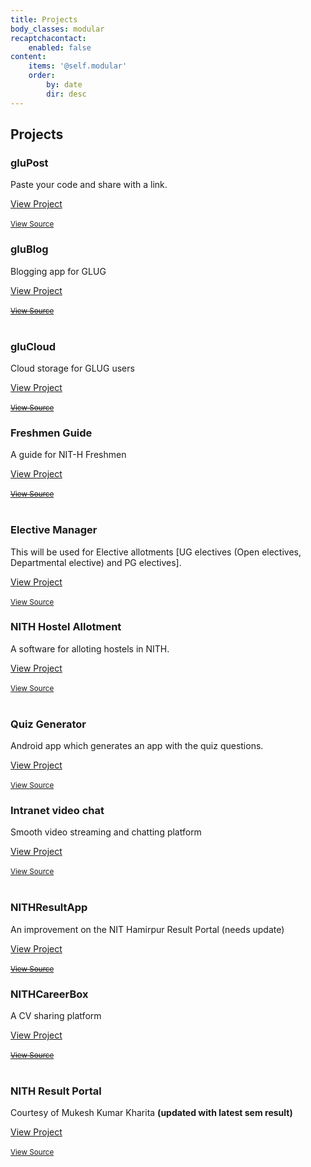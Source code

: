 ```yaml
---
title: Projects
body_classes: modular
recaptchacontact:
    enabled: false
content:
    items: '@self.modular'
    order:
        by: date
        dir: desc
---
```


<link rel="stylesheet" href="https://maxcdn.bootstrapcdn.com/bootstrap/4.0.0-alpha.6/css/bootstrap.min.css" integrity="sha384-rwoIResjU2yc3z8GV/NPeZWAv56rSmLldC3R/AZzGRnGxQQKnKkoFVhFQhNUwEyJ" crossorigin="anonymous">

## Projects

<div class="row">
  <div class="col-sm-6">
    <div class="card">
      <div class="card-block">
        <h3 class="card-title">gluPost</h3>
        <p class="card-text">Paste your code and share with a link.</p>
        <a href="https://glug-lokeshh.c9users.io/gluapps/glupaste" class="btn btn-primary">View Project</a>
        <br>
        <br>
        <div class="card-footer">
          <a href='#'>
            <small class="text-muted">View Source</small>
          </a>
        </div>        
      </div>
    </div>
  </div>
  <div class="col-sm-6">
    <div class="card">
      <div class="card-block">
        <h3 class="card-title">gluBlog</h3>
        <p class="card-text">Blogging app for GLUG</p>
        <a href="https://glug-lokeshh.c9users.io/gluapps/glublog" class="btn btn-primary">View Project</a>
        <br>
        <br>
        <div class="card-footer">
          <a href='#'>
            <small class="text-muted"><strike>View Source</strike></small>
          </a>
        </div>        
      </div>
    </div>
  </div>
</div>
<br>
<div class="row">
  <div class="col-sm-6">
    <div class="card">
      <div class="card-block">
        <h3 class="card-title">gluCloud</h3>
        <p class="card-text">Cloud storage for GLUG users</p>
        <a href="https://glug-lokeshh.c9users.io/gluapps/glupaste" class="btn btn-primary">View Project</a>
        <br>
        <br>
        <div class="card-footer">
          <a href='#'>
            <small class="text-muted"><strike>View Source</strike></small>
          </a>
        </div>        
      </div>
    </div>
  </div>
  <div class="col-sm-6">
    <div class="card">
      <div class="card-block">
        <h3 class="card-title">Freshmen Guide</h3>
        <p class="card-text">A guide for NIT-H Freshmen</p>
        <a href="http://glug.nith.ac.in/freshman/" class="btn btn-primary">View Project</a>
        <br>
        <br>
        <div class="card-footer">
          <a href='#'>
            <small class="text-muted"><strike>View Source</strike></small>
          </a>
        </div>        
      </div>
    </div>
  </div>
</div>
<br>

<div class="row">
  <div class="col-sm-6">
    <div class="card">
      <div class="card-block">
        <h3 class="card-title">Elective Manager</h3>
        <p class="card-text">This will be used for Elective allotments [UG electives (Open electives, Departmental elective) and PG electives]. </p>
        <a href="http://139.59.13.224:4000/" class="btn btn-primary">View Project</a>
        <br>
        <br>
        <div class="card-footer">
          <a href='https://github.com/Teamexe/Elective-manager'>
            <small class="text-muted">View Source</small>
          </a>
        </div>        
      </div>
    </div>
  </div>
  <div class="col-sm-6">
    <div class="card">
      <div class="card-block">
        <h3 class="card-title">NITH Hostel Allotment</h3>
        <p class="card-text">A software for alloting hostels in NITH.</p>
        <a href="https://github.com/Teamexe/Hostel-Allotment-System" class="btn btn-primary">View Project</a>
        <br>
        <br>
        <div class="card-footer">
          <a href='https://github.com/Teamexe/Hostel-Allotment-System'>
            <small class="text-muted">View Source</small>
          </a>
        </div>        
      </div>
    </div>
  </div>
</div>
<br>

<div class="row">
  <div class="col-sm-6">
    <div class="card">
      <div class="card-block">
        <h3 class="card-title">Quiz Generator</h3>
        <p class="card-text">Android app which generates an app with the quiz questions.</p>
        <a href="https://github.com/Teamexe/Quiz-Generator" class="btn btn-primary">View Project</a>
        <br>
        <br>
        <div class="card-footer">
          <a href='https://github.com/Teamexe/Quiz-Generator'>
            <small class="text-muted">View Source</small>
          </a>
        </div>        
      </div>
    </div>
  </div>
  <div class="col-sm-6">
    <div class="card">
      <div class="card-block">
        <h3 class="card-title">Intranet video chat</h3>
        <p class="card-text">Smooth video streaming and chatting platform</p>
        <a href="https://github.com/Teamexe/Intranet-video-chat" class="btn btn-primary">View Project</a>
        <br>
        <br>
        <div class="card-footer">
          <a href='https://github.com/Teamexe/Intranet-video-chat'>
            <small class="text-muted">View Source</small>
          </a>
        </div>        
      </div>
    </div>
  </div>
</div>
<br>

<div class="row">
  <div class="col-sm-6">
    <div class="card">
      <div class="card-block">
        <h3 class="card-title">NITHResultApp</h3>
        <p class="card-text">An improvement on the NIT Hamirpur Result Portal (needs update)</p>
        <a href="http://glug.nith.ac.in/result" class="btn btn-primary">View Project</a>
        <br>
        <br>
        <div class="card-footer">
          <a href='#'>
            <small class="text-muted"><strike>View Source</strike></small>
          </a>
        </div>        
      </div>
    </div>
  </div>
  <div class="col-sm-6">
    <div class="card">
      <div class="card-block">
        <h3 class="card-title">NITHCareerBox</h3>
        <p class="card-text">A CV sharing platform</p>
        <a href="http://glug.nith.ac.in/cv/" class="btn btn-primary">View Project</a>
        <br>
        <br>
        <div class="card-footer">
          <a href='#'>
            <small class="text-muted"><strike>View Source</strike></small>
          </a>
        </div>        
      </div>
    </div>
  </div>
</div>
<br>

<div class="row">
  <div class="col-sm-6">
    <div class="card">
      <div class="card-block">
        <h3 class="card-title">NITH Result Portal</h3>
        <p class="card-text">Courtesy of Mukesh Kumar Kharita <B>(updated with latest sem result)</B></p>
        <a href="http://kharita.freevar.com/NITH%20result%20portal/" class="btn btn-primary">View Project</a>
        <br>
        <br>
        <div class="card-footer">
          <a href='https://github.com/mukeshkharita/NITH-Result-Website'>
            <small class="text-muted">View Source</small>
          </a>
        </div>        
      </div>
    </div>
  </div>
</div>